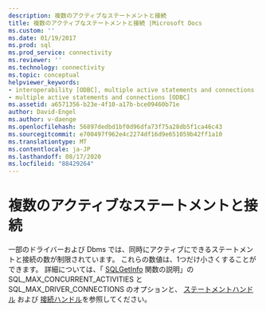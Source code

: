```yaml
---
description: 複数のアクティブなステートメントと接続
title: 複数のアクティブなステートメントと接続 |Microsoft Docs
ms.custom: ''
ms.date: 01/19/2017
ms.prod: sql
ms.prod_service: connectivity
ms.reviewer: ''
ms.technology: connectivity
ms.topic: conceptual
helpviewer_keywords:
- interoperability [ODBC], multiple active statements and connections
- multiple active statements and connections [ODBC]
ms.assetid: a6571356-b23e-4f10-a17b-bce09460b71e
author: David-Engel
ms.author: v-daenge
ms.openlocfilehash: 56897dedbd1bf0d96dfa73f75a28db5f1ca46c43
ms.sourcegitcommit: e700497f962e4c2274df16d9e651059b42ff1a10
ms.translationtype: MT
ms.contentlocale: ja-JP
ms.lasthandoff: 08/17/2020
ms.locfileid: "88429264"
---
```

# <a name="multiple-active-statements-and-connections"></a>複数のアクティブなステートメントと接続
一部のドライバーおよび Dbms では、同時にアクティブにできるステートメントと接続の数が制限されています。 これらの数値は、1つだけ小さくすることができます。 詳細については、「 [SQLGetInfo](../../../odbc/reference/syntax/sqlgetinfo-function.md) 関数の説明」の SQL_MAX_CONCURRENT_ACTIVITIES と SQL_MAX_DRIVER_CONNECTIONS のオプションと、 [ステートメントハンドル](../../../odbc/reference/develop-app/statement-handles.md) および [接続ハンドル](../../../odbc/reference/develop-app/connection-handles.md)を参照してください。

